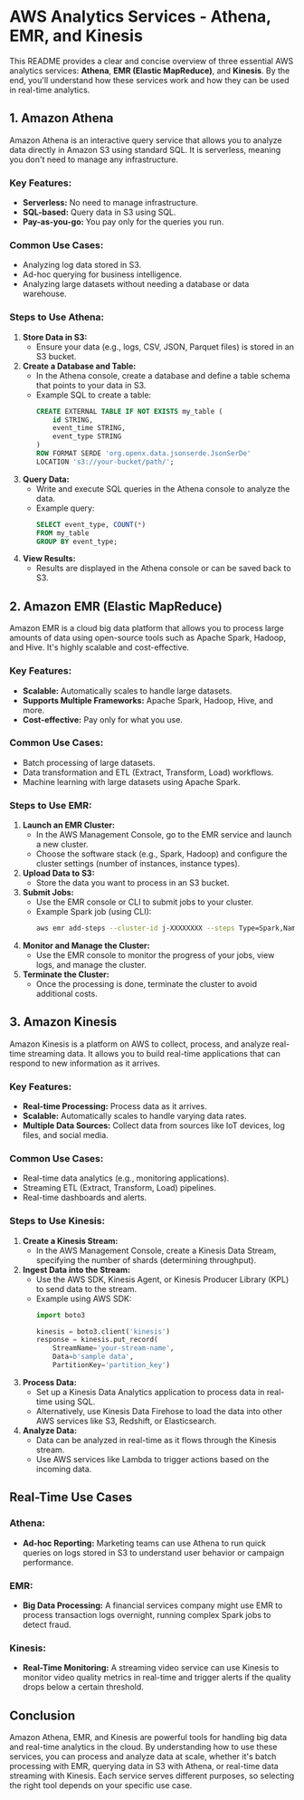 # AWS Analytics Services - Athena, EMR, and Kinesis

This README provides a clear and concise overview of three essential AWS analytics services: **Athena**, **EMR (Elastic MapReduce)**, and **Kinesis**. By the end, you'll understand how these services work and how they can be used in real-time analytics.

## 1. **Amazon Athena**
Amazon Athena is an interactive query service that allows you to analyze data directly in Amazon S3 using standard SQL. It is serverless, meaning you don't need to manage any infrastructure.

### **Key Features:**
- **Serverless:** No need to manage infrastructure.
- **SQL-based:** Query data in S3 using SQL.
- **Pay-as-you-go:** You pay only for the queries you run.

### **Common Use Cases:**
- Analyzing log data stored in S3.
- Ad-hoc querying for business intelligence.
- Analyzing large datasets without needing a database or data warehouse.

### **Steps to Use Athena:**
1. **Store Data in S3:**
   - Ensure your data (e.g., logs, CSV, JSON, Parquet files) is stored in an S3 bucket.
2. **Create a Database and Table:**
   - In the Athena console, create a database and define a table schema that points to your data in S3.
   - Example SQL to create a table:
     ```sql
     CREATE EXTERNAL TABLE IF NOT EXISTS my_table (
         id STRING,
         event_time STRING,
         event_type STRING
     )
     ROW FORMAT SERDE 'org.openx.data.jsonserde.JsonSerDe'
     LOCATION 's3://your-bucket/path/';
     ```
3. **Query Data:**
   - Write and execute SQL queries in the Athena console to analyze the data.
   - Example query:
     ```sql
     SELECT event_type, COUNT(*) 
     FROM my_table 
     GROUP BY event_type;
     ```
4. **View Results:**
   - Results are displayed in the Athena console or can be saved back to S3.

## 2. **Amazon EMR (Elastic MapReduce)**
Amazon EMR is a cloud big data platform that allows you to process large amounts of data using open-source tools such as Apache Spark, Hadoop, and Hive. It's highly scalable and cost-effective.

### **Key Features:**
- **Scalable:** Automatically scales to handle large datasets.
- **Supports Multiple Frameworks:** Apache Spark, Hadoop, Hive, and more.
- **Cost-effective:** Pay only for what you use.

### **Common Use Cases:**
- Batch processing of large datasets.
- Data transformation and ETL (Extract, Transform, Load) workflows.
- Machine learning with large datasets using Apache Spark.

### **Steps to Use EMR:**
1. **Launch an EMR Cluster:**
   - In the AWS Management Console, go to the EMR service and launch a new cluster.
   - Choose the software stack (e.g., Spark, Hadoop) and configure the cluster settings (number of instances, instance types).
2. **Upload Data to S3:**
   - Store the data you want to process in an S3 bucket.
3. **Submit Jobs:**
   - Use the EMR console or CLI to submit jobs to your cluster.
   - Example Spark job (using CLI):
     ```bash
     aws emr add-steps --cluster-id j-XXXXXXXX --steps Type=Spark,Name="MySparkJob",ActionOnFailure=CONTINUE,Args=[--class,org.apache.spark.examples.SparkPi,--master,yarn,--deploy-mode,cluster,s3://path-to-your-script]
     ```
4. **Monitor and Manage the Cluster:**
   - Use the EMR console to monitor the progress of your jobs, view logs, and manage the cluster.
5. **Terminate the Cluster:**
   - Once the processing is done, terminate the cluster to avoid additional costs.

## 3. **Amazon Kinesis**
Amazon Kinesis is a platform on AWS to collect, process, and analyze real-time streaming data. It allows you to build real-time applications that can respond to new information as it arrives.

### **Key Features:**
- **Real-time Processing:** Process data as it arrives.
- **Scalable:** Automatically scales to handle varying data rates.
- **Multiple Data Sources:** Collect data from sources like IoT devices, log files, and social media.

### **Common Use Cases:**
- Real-time data analytics (e.g., monitoring applications).
- Streaming ETL (Extract, Transform, Load) pipelines.
- Real-time dashboards and alerts.

### **Steps to Use Kinesis:**
1. **Create a Kinesis Stream:**
   - In the AWS Management Console, create a Kinesis Data Stream, specifying the number of shards (determining throughput).
2. **Ingest Data into the Stream:**
   - Use the AWS SDK, Kinesis Agent, or Kinesis Producer Library (KPL) to send data to the stream.
   - Example using AWS SDK:
     ```python
     import boto3

     kinesis = boto3.client('kinesis')
     response = kinesis.put_record(
         StreamName='your-stream-name',
         Data=b'sample data',
         PartitionKey='partition_key')
     ```
3. **Process Data:**
   - Set up a Kinesis Data Analytics application to process data in real-time using SQL.
   - Alternatively, use Kinesis Data Firehose to load the data into other AWS services like S3, Redshift, or Elasticsearch.
4. **Analyze Data:**
   - Data can be analyzed in real-time as it flows through the Kinesis stream.
   - Use AWS services like Lambda to trigger actions based on the incoming data.

## **Real-Time Use Cases**

### **Athena:**
- **Ad-hoc Reporting:** Marketing teams can use Athena to run quick queries on logs stored in S3 to understand user behavior or campaign performance.
  
### **EMR:**
- **Big Data Processing:** A financial services company might use EMR to process transaction logs overnight, running complex Spark jobs to detect fraud.

### **Kinesis:**
- **Real-Time Monitoring:** A streaming video service can use Kinesis to monitor video quality metrics in real-time and trigger alerts if the quality drops below a certain threshold.

## **Conclusion**
Amazon Athena, EMR, and Kinesis are powerful tools for handling big data and real-time analytics in the cloud. By understanding how to use these services, you can process and analyze data at scale, whether it's batch processing with EMR, querying data in S3 with Athena, or real-time data streaming with Kinesis. Each service serves different purposes, so selecting the right tool depends on your specific use case.